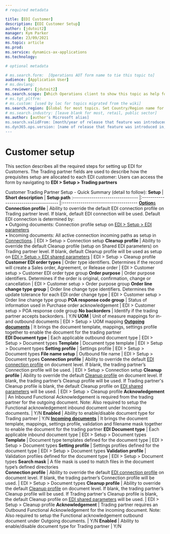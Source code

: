 ```yaml
---
# required metadata

title: [EDI Customer]
description: [EDI Customer Setup]
author: [jdutoit2]
manager: Kym Parker
ms.date: 23/09/2021
ms.topic: article
ms.prod: 
ms.service: dynamics-ax-applications
ms.technology: 

# optional metadata

# ms.search.form:  [Operations AOT form name to tie this topic to]
audience: [Application User]
# ms.devlang: 
ms.reviewer: [jdutoit2]
ms.search.scope: [Which Operations client to show this topic as help for, to be set by content strategist, see list here: https://microsoft.sharepoint.com/teams/DynDoc/_layouts/15/WopiFrame.aspx?sourcedoc={23419e1c-eb64-42e9-aa9b-79875b428718}&action=edit&wd=target%28Core%20Dynamics%20AX%20CP%20requirements%2Eone%7C4CC185C0%2DEFAA%2D42CD%2D94B9%2D8F2A45E7F61A%2FVersions%20list%20for%20docs%20topics%7CC14BE630%2D5151%2D49D6%2D8305%2D554B5084593C%2F%29]
# ms.tgt_pltfrm: 
# ms.custom: [used by loc for topics migrated from the wiki]
ms.search.region: [Global for most topics. Set Country/Region name for localizations]
# ms.search.industry: [leave blank for most, retail, public sector]
ms.author: [author's Microsoft alias]
ms.search.validFrom: [month/year of release that feature was introduced in, in format yyyy-mm-dd]
ms.dyn365.ops.version: [name of release that feature was introduced in, see list here: https://microsoft.sharepoint.com/teams/DynDoc/_layouts/15/WopiFrame.aspx?sourcedoc={23419e1c-eb64-42e9-aa9b-79875b428718}&action=edit&wd=target%28Core%20Dynamics%20AX%20CP%20requirements%2Eone%7C4CC185C0%2DEFAA%2D42CD%2D94B9%2D8F2A45E7F61A%2FVersions%20list%20for%20docs%20topics%7CC14BE630%2D5151%2D49D6%2D8305%2D554B5084593C%2F%29]
---
```


# Customer setup
This section describes all the required steps for setting up EDI for Customers. 
The Trading partner fields are used to describe how the prequisites setup are allocated to each EDI customer:
Users can access the form by navigating to **EDI > Setup > Trading partners**

Customer Trading Partner Setup - Quick Summary (detail to follow):
**Setup** 	                      | **Short description**                 | **Setup path**
:-------------------------------- |:------------------------------------- |:-------------------------------------
<ins>**Option**s</ins>		
**Connection profile**            |	Ability to override the default EDI connection profile on Trading partner level. If blank, default EDI connection will be used. Default EDI connection is determined by: <br> • Outgoing documents: Connection profile setup on [EDI > Setup > EDI parameters](../../CORE/Setup/EDI%20parameters.md) <br> • Incoming documents: All active connection incoming paths as setup in [Connections](../../CORE/Setup/Connection%20setup.md). | EDI > Setup > Connection setup
**Cleanup profile**	              | Ability to override the default Cleanup profile (setup on Shared EDI parameters) on Trading partner level. If blank, default Cleanup profile will be used as setup on [EDI > Setup > EDI shared parameters](../../CORE/Setup/EDI%20shared%20parameters.md) | EDI > Setup > Cleanup profile
**Customer EDI order types**      |	Order type identifiers. Determines if the record will create a Sales order, Agreement, or Release order  |	EDI > Customer setup > Customer EDI order type group
**Order purpose**                 |	Order purpose identifiers. Determines if the order is original, confirmation, change or cancellation     | 	EDI > Customer setup > Order purpose group
**Order line change type group**  |	Order line change type identifiers. Determines the update tolerance for each EDI order change type       | EDI > Customer setup > Order line change type group
**POA response code group**       |	Status of information used in Purchase order acknowledgement	                                           | EDI > Customer setup > POA response code group
**No backorders**                 |	Identify if the trading partner accepts backorders.                                                      | Y/N
**UOM**                           |	Unit of measure mappings for in- and outbound documents	                                                 | EDI > Setup > UOM mapping
<ins>**Outgoing documents**</ins> |	It brings the document template, mappings, settings profile together to enable the document for the trading partner <br>
**EDI Document type**             |	Each applicable outbound document type	                                                                 | EDI > Setup > Document types
**Template**                      |	Document type template		                                                                               | EDI > Setup > Document types
**Setting profile**               |	Settings profile		                                                                                     | EDI > Setup > Document types
**File name setup**               |	Outbound file name		                                                                                   | EDI > Setup > Document types
**Connection profile**            |	Ability to override the default [EDI connection profile](../../CORE/Setup/Connection%20setup.md) on document level. If blank, the trading partner’s Connection profile will be used. |	EDI > Setup > Connection setup
**Cleanup profile**               |	Ability to override the default [Cleanup profile](../../CORE/Setup/Cleanup%20profile.md) on document level. If blank, the trading partner’s Cleanup profile will be used. If Trading partner's Cleanup profile is blank, the default Cleanup profile on [EDI shared parameters](../../CORE/Setup/EDI%20shared%20parameters.md) will be used.  |	EDI > Setup > Cleanup profile
**Acknowledgement**	              | An Inbound Functional Acknowledgement is required from the trading partner for the outgoing document. Note: Also required to setup the Functional acknowledgement inbound document under Incoming documents.  |	Y/N
**Enabled**                       | Ability to enable/disable document type for Trading partner	| Y/N
<ins>**Incoming documents**</ins> |	It brings the document template, mappings, settings profile, validation and filename mask together to enable the document for the trading partner
**EDI Document type**             |	Each applicable inbound document type	                                                                   | EDI > Setup > Document types
**Template**                      |	Document type templates defined for the document type                                                    | EDI > Setup > Document types
**Setting profile**               |	Settings profiles defined for the document type                                                          | EDI > Setup > Document types
**Validation profile**            | Validation profiles defined for the document type		                                                     | EDI > Setup > Document types
**Search mask**                   |	A file mask is used to match files in the document type’s defined directories	
**Connection profile**            |	Ability to override the default [EDI connection profile](../../CORE/Setup/Connection%20setup.md) on document level. If blank, the trading partner’s Connection profile will be used.   | EDI > Setup > Document types
**Cleanup profile**               |	Ability to override the default [Cleanup profile](../../CORE/Setup/Cleanup%20profile.md) on document level. If blank, the trading partner’s Cleanup profile will be used. If Trading partner's Cleanup profile is blank, the default Cleanup profile on [EDI shared parameters](../../CORE/Setup/EDI%20shared%20parameters.md) will be used. |	EDI > Setup > Cleanup profile
**Acknowledgement**	              | Trading partner requires an Outbound Functional Acknowledgement for the incoming document. Note: Also required to setup the Functional acknowledgement outbound document under Outgoing documents.  | Y/N
**Enabled**                       |	Ability to enable/disable document type for Trading partner	                                              | Y/N
